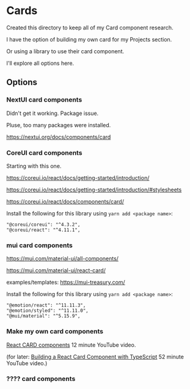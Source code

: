 # Cards

Created this directory to keep all of my Card component research.

I have the option of building my own card for my Projects section.

Or using a library to use their card component.

I'll explore all options here.

## Options

### NextUI card components

Didn't get it working. Package issue.

Pluse, too many packages were installed.

https://nextui.org/docs/components/card

### CoreUI card components

Starting with this one.

https://coreui.io/react/docs/getting-started/introduction/

https://coreui.io/react/docs/getting-started/introduction/#stylesheets

https://coreui.io/react/docs/components/card/

Install the following for this library using `yarn add <package name>`:

```
"@coreui/coreui": "^4.3.2",
"@coreui/react": "^4.11.1",
```

### mui card components

https://mui.com/material-ui/all-components/

https://mui.com/material-ui/react-card/

examples/templates:
https://mui-treasury.com/

Install the following for this library using `yarn add <package name>`:

```
"@emotion/react": "^11.11.3",
"@emotion/styled": "^11.11.0",
"@mui/material": "^5.15.9",
```

### Make my own card components

[React CARD components](https://www.youtube.com/watch?v=yYiwxYqQ9vg) 12 minute YouTube video.

(for later: [Building a React Card Component with TypeScript](https://www.youtube.com/watch?v=MlYTWFUdpyM) 52 minute YouTube video.)

### ???? card components

```

```
